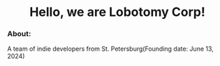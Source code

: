 <h1 align="center">Hello, we are Lobotomy Corp!</h1>
<h3 align="left">About:</h3>
<p align="left">A team of indie developers from St. Petersburg(Founding date: June 13, 2024)</p>
